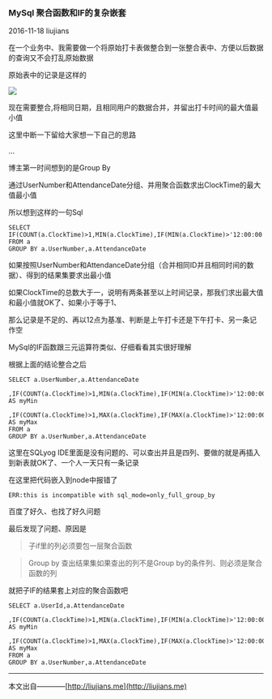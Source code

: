 ### MySql 聚合函数和IF的复杂嵌套

2016-11-18 liujians

在一个业务中、我需要做一个将原始打卡表做整合到一张整合表中、方便以后数据的查询又不会打乱原始数据

原始表中的记录是这样的

![](http://ogo5zlrgk.bkt.clouddn.com/img/table_2016-11-18.png)

现在需要整合,将相同日期，且相同用户的数据合并，并留出打卡时间的最大值最小值

这里中断一下留给大家想一下自己的思路

...

博主第一时间想到的是Group By

通过UserNumber和AttendanceDate分组、并用聚合函数求出ClockTime的最大值最小值

所以想到这样的一句Sql

	SELECT IF(COUNT(a.ClockTime)>1,MIN(a.ClockTime),IF(MIN(a.ClockTime)>'12:00:00',NULL,a.ClockTime)) 
	FROM a 
	GROUP BY a.UserNumber,a.AttendanceDate

如果按照UserNumber和AttendanceDate分组（合并相同ID并且相同时间的数据）、得到的结果集要求出最小值

如果ClockTime的总数大于一，说明有两条甚至以上时间记录，那我们求出最大值和最小值就OK了、如果小于等于1、

那么记录是不足的、再以12点为基准、判断是上午打卡还是下午打卡、另一条记作空

MySql的IF函数跟三元运算符类似、仔细看看其实很好理解

根据上面的结论整合之后

	SELECT a.UserNumber,a.AttendanceDate 
			,IF(COUNT(a.ClockTime)>1,MIN(a.ClockTime),IF(MIN(a.ClockTime)>'12:00:00',NULL,a.ClockTime)) AS myMin
			,IF(COUNT(a.ClockTime)>1,MAX(a.ClockTime),IF(MAX(a.ClockTime)>'12:00:00',a.ClockTime,NULL)) AS myMax 
	FROM a 
	GROUP BY a.UserNumber,a.AttendanceDate

这里在SQLyog IDE里面是没有问题的、可以查出并且是四列、要做的就是再插入到新表就OK了、一个人一天只有一条记录

在这里把代码嵌入到node中报错了

    ERR:this is incompatible with sql_mode=only_full_group_by


百度了好久、也找了好久问题

最后发现了问题、原因是

> 子if里的列必须要包一层聚合函数

> Group by 查出结果集如果查出的列不是Group by的条件列、则必须是聚合函数的列

就把子IF的结果套上对应的聚合函数吧

	SELECT a.UserId,a.AttendanceDate 
			,IF(COUNT(a.ClockTime)>1,MIN(a.ClockTime),IF(MIN(a.ClockTime)>'12:00:00',NULL,MIN(a.ClockTime))) AS myMin
			,IF(COUNT(a.ClockTime)>1,MAX(a.ClockTime),IF(MAX(a.ClockTime)>'12:00:00',MAX(a.ClockTime),NULL)) AS myMax 
	FROM a 
	GROUP BY a.UserNumber,a.AttendanceDate
___
本文出自————[http://liujians.me](http://liujians.me)